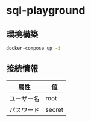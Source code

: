 # sql-playground

## 環境構築

```bash
docker-compose up -d
```

## 接続情報

| 属性       | 値     |
| ---------- | ------ |
| ユーザー名 | root   |
| パスワード | secret |
